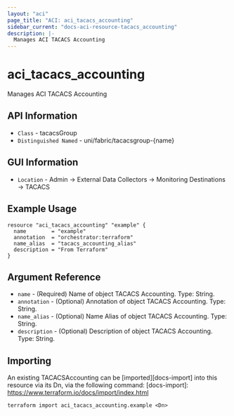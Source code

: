 ```yaml
---
layout: "aci"
page_title: "ACI: aci_tacacs_accounting"
sidebar_current: "docs-aci-resource-tacacs_accounting"
description: |-
  Manages ACI TACACS Accounting
---
```


# aci_tacacs_accounting #

Manages ACI TACACS Accounting

## API Information ##

* `Class` - tacacsGroup
* `Distinguished Named` - uni/fabric/tacacsgroup-{name}

## GUI Information ##

* `Location` - Admin -> External Data Collectors -> Monitoring Destinations -> TACACS 


## Example Usage ##

```hcl
resource "aci_tacacs_accounting" "example" {
  name        = "example"
  annotation  = "orchestrator:terraform"
  name_alias  = "tacacs_accounting_alias"
  description = "From Terraform"
}
```

## Argument Reference ##


* `name` - (Required) Name of object TACACS Accounting. Type: String.
* `annotation` - (Optional) Annotation of object TACACS Accounting. Type: String.
* `name_alias` - (Optional) Name Alias of object TACACS Accounting. Type: String.
* `description` - (Optional) Description of object TACACS Accounting. Type: String.



## Importing ##

An existing TACACSAccounting can be [imported][docs-import] into this resource via its Dn, via the following command:
[docs-import]: https://www.terraform.io/docs/import/index.html


```
terraform import aci_tacacs_accounting.example <Dn>
```